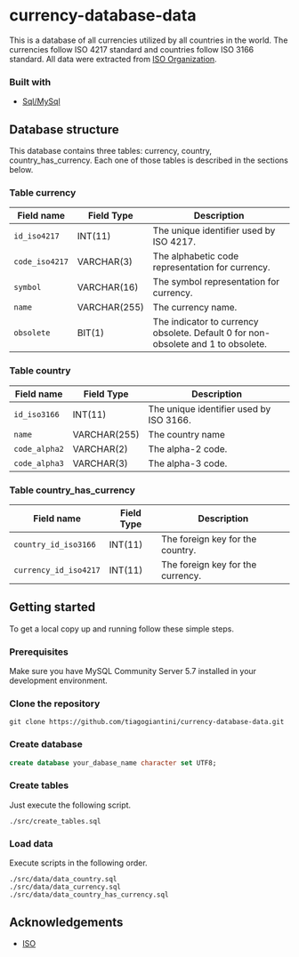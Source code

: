 # currency-database-data

This is a database of all currencies utilized by all countries in the world. The currencies follow ISO 4217 standard and countries follow ISO 3166 standard. All data were extracted from [ISO Organization](https://www.iso.org/).

### Built with
* [Sql/MySql](https://www.mysql.com/)

## Database structure

This database contains three tables: currency, country, country_has_currency. Each one of those tables is described in the sections below.

### Table currency

| Field name            | Field Type      | Description                                                                                                                  | 
|-----------------------|-----------------|------------------------------------------------------------------------------------------------------------------------------|
| `id_iso4217`          | INT(11)         | The unique identifier used by ISO 4217.                                                                                      |
| `code_iso4217`        | VARCHAR(3)      | The alphabetic code representation for currency.                                                                             |
| `symbol`              | VARCHAR(16)     | The symbol representation for currency.                                                                                      |
| `name`                | VARCHAR(255)    | The currency name.                                                                                                           |
| `obsolete`            | BIT(1)          | The indicator to currency obsolete. Default 0 for non-obsolete and 1 to obsolete.                                            |

### Table country

| Field name            | Field Type      | Description                                                                                                                  | 
|-----------------------|-----------------|------------------------------------------------------------------------------------------------------------------------------|
| `id_iso3166`          | INT(11)         | The unique identifier used by ISO 3166.                                                                                      |
| `name`                | VARCHAR(255)    | The country name                                                                                                             |
| `code_alpha2`         | VARCHAR(2)      | The alpha-2 code.                                                                                                            |
| `code_alpha3`         | VARCHAR(3)      | The alpha-3 code.                                                                                                            |

### Table country_has_currency

| Field name            | Field Type      | Description                                                                                                                  | 
|-----------------------|-----------------|------------------------------------------------------------------------------------------------------------------------------|
| `country_id_iso3166`  | INT(11)         | The foreign key for the country.                                                                                             |
| `currency_id_iso4217` | INT(11)         | The foreign key for the currency.                                                                                            |


## Getting started

To get a local copy up and running follow these simple steps.

### Prerequisites

Make sure you have MySQL Community Server 5.7 installed in your development environment.

### Clone the repository
```
git clone https://github.com/tiagogiantini/currency-database-data.git
```

### Create database
```sql
create database your_dabase_name character set UTF8;
```

### Create tables

Just execute the following script.

```
./src/create_tables.sql
```

### Load data

Execute scripts in the following order.  

```
./src/data/data_country.sql
./src/data/data_currency.sql
./src/data/data_country_has_currency.sql
```

## Acknowledgements
* [ISO](https://www.iso.org/)
